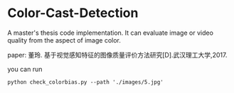 # Color-Cast-Detection
A master's thesis code implementation. It can evaluate image or video quality from the aspect of image color.

paper: 董玲. 基于视觉感知特征的图像质量评价方法研究[D].武汉理工大学,2017.

you can run

`python check_colorbias.py --path './images/5.jpg'`
